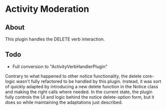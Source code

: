 # Activity Moderation

## About

This plugin handles the DELETE verb interaction.

## Todo

+ Full conversion to "ActivityVerbHandlerPlugin"

Contrary to what happened to other notice functionality, the delete
core-logic wasn't fully refactored to be handled by this plugin.
Instead, it was sort of quickly adapted by introducing a new delete
function in the Notice class and making the right calls where needed.
In the current state, the plugin fully controls the UI and logic
behind the notice delete-option form, but it does so while
maintaining the adaptations just described.
